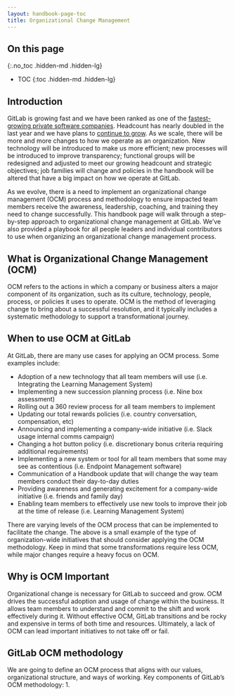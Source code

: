 ```yaml
---
layout: handbook-page-toc
title: Organizational Change Management
---
```


## On this page
{:.no_toc .hidden-md .hidden-lg}

- TOC
{:toc .hidden-md .hidden-lg}

## Introduction 

GitLab is growing fast and we have been ranked as one of the [fastest-growing private software companies](https://about.gitlab.com/blog/2018/08/16/gitlab-ranked-44-on-inc-5000-list/). Headcount has nearly doubled in the last year and we have plans to [continue to grow](https://about.gitlab.com/company/strategy/). As we scale, there will be more and more changes to how we operate as an organization. New technology will be introduced to make us more efficient; new processes will be introduced to improve transparency; functional groups will be redesigned and adjusted to meet our growing headcount and strategic objectives; job families will change and policies in the handbook will be altered that have a big impact on how we operate at GitLab. 

As we evolve, there is a need to implement an organizational change management (OCM) process and methodology to ensure impacted team members receive the awareness, leadership, coaching, and training they need to change successfully. This handbook page will walk through a step-by-step approach to organizational change management at GitLab. We’ve also provided a playbook for all people leaders and individual contributors to use when organizing an organizational change management process. 

## What is Organizational Change Management (OCM)

OCM refers to the actions in which a company or business alters a major component of its organization, such as its culture, technology, people, process, or policies it uses to operate. OCM is the method of leveraging change to bring about a successful resolution, and it typically includes a systematic methodology to support a transformational journey. 

## When to use OCM at GitLab

At GitLab, there are many use cases for applying an OCM process. Some examples include: 
- Adoption of a new technology that all team members will use (i.e. Integrating the Learning Management System) 
- Implementing a new succession planning process (i.e. Nine box assessment) 
- Rolling out a 360 review process for all team members to implement
- Updating our total rewards policies (i.e. country conversation, compensation, etc) 
- Announcing and implementing a company-wide initiative (i.e. Slack usage internal comms campaign) 
- Changing a hot button policy (i.e. discretionary bonus criteria requiring additional requirements) 
- Implementing a new system or tool for all team members that some may see as contentious (i.e. Endpoint Management software) 
- Communication of a Handbook update that will change the way team members conduct their day-to-day duties 
- Providing awareness and generating excitement for a company-wide initiative (i.e. friends and family day) 
- Enabling team members to effectively use new tools to improve their job at the time of release (i.e. Learning Management System) 

There are varying levels of the OCM process that can be implemented to facilitate the change. The above is a small example of the type of organization-wide initiatives that should consider applying the OCM methodology. Keep in mind that some transformations require less OCM, while major changes require a heavy focus on OCM. 

## Why is OCM Important

Organizational change is necessary for GitLab to succeed and grow. OCM drives the successful adoption and usage of change within the business. It allows team members to understand and commit to the shift and work effectively during it. Without effective OCM, GitLab transitions and be rocky and expensive in terms of both time and resources. Ultimately, a lack of OCM can lead important initiatives to not take off or fail. 

## GitLab OCM methodology

We are going to define an OCM process that aligns with our values, organizational structure, and ways of working. Key components of GitLab’s OCM methodology: 
1. 








